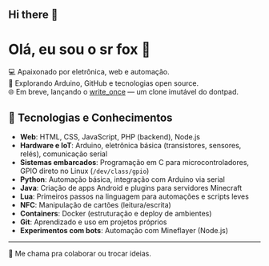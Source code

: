 ## Hi there 👋

<!--
**mrfoxk/mrfoxk** is a ✨ _special_ ✨ repository because its `README.md` (this file) appears on your GitHub profile.

Here are some ideas to get you started:

- 🔭 I’m currently working on ...
- 🌱 I’m currently learning ...
- 👯 I’m looking to collaborate on ...
- 🤔 I’m looking for help with ...
- 💬 Ask me about ...
- 📫 How to reach me: ...
- 😄 Pronouns: ...
- ⚡ Fun fact: ...
-->

# Olá, eu sou o sr fox 👋

💻 Apaixonado por eletrônica, web e automação.  
🔌 Explorando Arduino, GitHub e tecnologias open source.  
🌐 Em breve, lançando o [write_once](https://github.com/seu-usuario/write_once) — um clone imutável do dontpad.

## 🧰 Tecnologias e Conhecimentos

- **Web**: HTML, CSS, JavaScript, PHP (backend), Node.js
- **Hardware e IoT**: Arduino, eletrônica básica (transistores, sensores, relés), comunicação serial
- **Sistemas embarcados**: Programação em C para microcontroladores, GPIO direto no Linux (`/dev/class/gpio`)
- **Python**: Automação básica, integração com Arduino via serial
- **Java**: Criação de apps Android e plugins para servidores Minecraft
- **Lua**: Primeiros passos na linguagem para automações e scripts leves
- **NFC**: Manipulação de cartões (leitura/escrita)
- **Containers**: Docker (estruturação e deploy de ambientes)
- **Git**: Aprendizado e uso em projetos próprios
- **Experimentos com bots**: Automação com Mineflayer (Node.js)

---

💬 Me chama pra colaborar ou trocar ideias.
